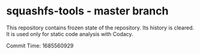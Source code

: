 # squashfs-tools - master branch

This repository contains frozen state of the repository.
Its history is cleared. It is used only for static code
analysis with Codacy.

Commit Time: 1685560929